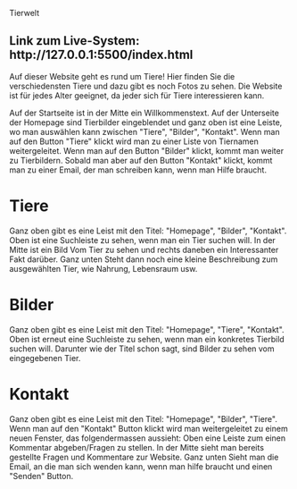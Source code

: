 Tierwelt

<h2>Link zum Live-System: http://127.0.0.1:5500/index.html</h2>

Auf dieser Website geht es rund um Tiere!
Hier finden Sie die verschiedensten Tiere und dazu gibt es noch Fotos zu sehen.
Die Website ist für jedes Alter geeignet, da jeder sich für Tiere interessieren kann.

Auf der Startseite ist in der Mitte ein Willkommenstext. Auf der Unterseite der Homepage sind Tierbilder eingeblendet und ganz oben ist eine Leiste, wo man auswählen kann zwischen "Tiere", "Bilder", "Kontakt". Wenn man auf den Button "Tiere" klickt wird man zu einer Liste von Tiernamen weitergeleitet. Wenn man auf den Button "Bilder" klickt, kommt man weiter zu Tierbildern. Sobald man aber auf den Button "Kontakt" klickt, kommt man zu einer Email, der man schreiben kann, wenn man Hilfe braucht.

<h1>Tiere</h1>
Ganz oben gibt es eine Leist mit den Titel: "Homepage", "Bilder", "Kontakt".
Oben ist eine Suchleiste zu sehen, wenn man ein Tier suchen will.
In der Mitte ist ein Bild Vom Tier zu sehen und rechts daneben ein Interessanter Fakt darüber.
Ganz unten Steht dann noch eine kleine Beschreibung zum ausgewählten Tier, wie Nahrung, Lebensraum usw.

<h1>Bilder</h1>
Ganz oben gibt es eine Leist mit den Titel: "Homepage", "Tiere", "Kontakt".
Oben ist erneut eine Suchleiste zu sehen, wenn man ein konkretes Tierbild suchen will. Darunter wie der Titel schon sagt, sind Bilder zu sehen vom eingegebenen Tier.

<h1>Kontakt</h1>
Ganz oben gibt es eine Leist mit den Titel: "Homepage", "Bilder", "Tiere".
Wenn man auf den "Kontakt" Button klickt wird man weitergeleitet zu einem neuen Fenster, das folgendermassen aussieht: Oben eine Leiste zum einen Kommentar abgeben/Fragen zu stellen. In der Mitte sieht man bereits gestellte Fragen und Kommentare zur Website. Ganz unten Sieht man die Email, an die man sich wenden kann, wenn man hilfe braucht und einen "Senden" Button.
